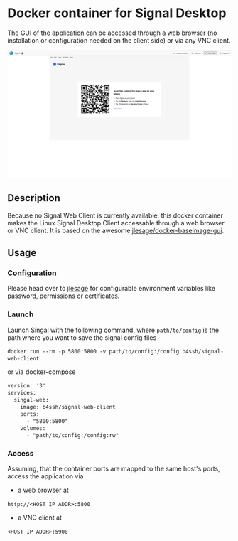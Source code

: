 # Docker container for Signal Desktop

The GUI of the application can be accessed through a web browser (no installation or configuration needed on the client side) or via any VNC client.

![start](/images/start_up.png)

## Description

Because no Signal Web Client is currently available, this docker container makes the Linux Signal Desktop Client accessable through a web browser or VNC client. It is based on the awesome [jlesage/docker-baseimage-gui](https://github.com/jlesage/docker-baseimage-gui).

## Usage

### Configuration

Please head over to [jlesage](https://github.com/jlesage/docker-baseimage-gui#environment-variables) for configurable environment variables like password, permissions or certificates.

### Launch

Launch Singal with the following command, where `path/to/config` is the path where you want to save the signal config files
```
docker run --rm -p 5800:5800 -v path/to/config:/config b4ssh/signal-web-client
```
or via docker-compose
```
version: '3'
services:
  singal-web:
    image: b4ssh/signal-web-client
    ports:
      - "5800:5800"
    volumes:
      - "path/to/config:/config:rw"
```

### Access

Assuming, that the container ports are mapped to the same host's ports, access the application via

- a web browser at

```http://<HOST IP ADDR>:5800```

- a VNC client at

```<HOST IP ADDR>:5900```